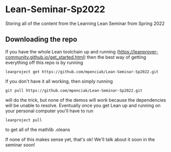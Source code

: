 # Lean-Seminar-Sp2022
Storing all of the content from the Learning Lean Seminar from Spring 2022

## Downloading the repo

If you have the whole Lean toolchain up and running (https://leanprover-community.github.io/get_started.html) then the best way of getting everything off this repo is by running 
```
leanproject get https://github.com/mpenciak/Lean-Seminar-Sp2022.git
```

If you don't have it all working, then simply running
```
git pull https://github.com/mpenciak/Lean-Seminar-Sp2022.git
```
will do the trick, but none of the demos will work because the dependencies will be unable to resolve. Eventually once you get Lean up and running on your personal computer you'll have to run
```
leanproject pull
```
to get all of the mathlib .oleans

If none of this makes sense yet, that's ok! We'll talk about it soon in the seminar soon!
